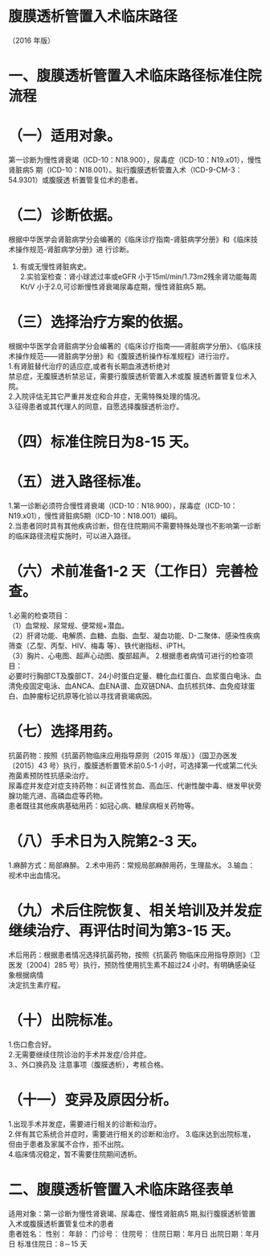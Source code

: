 # 腹膜透析管置入术临床路径  
（2016 年版）  
# 一、腹膜透析管置入术临床路径标准住院流程  
# （一）适用对象。  
第一诊断为慢性肾衰竭（ICD-10：N18.900），尿毒症（ICD-10：N19.x01），慢性肾脏病5 期（ICD-10：N18.001）。拟行腹膜透析管置入术（ICD-9-CM-3：54.9301）或腹膜透 析置管复位术的患者。  
# （二）诊断依据。  
根据中华医学会肾脏病学分会编著的《临床诊疗指南-肾脏病学分册》和《临床技术操作规范-肾脏病学分册》进 行诊断。  
1. 有或无慢性肾脏病史。  
2.实验室检查：肾小球滤过率或eGFR 小于15ml/min/1.73m2残余肾功能每周Kt/V 小于2.0,可诊断慢性肾衰竭尿毒症期，慢性肾脏病5 期。  
# （三）选择治疗方案的依据。  
根据中华医学会肾脏病学分会编著的《临床诊疗指南——肾脏病学分册》、《临床技术操作规范——肾脏病学分册》和《腹膜透析操作标准规程》进行治疗。  
1.有肾脏替代治疗的适应症,或者有长期血液透析绝对  
禁忌症，无腹膜透析禁忌证，需要行腹膜透析管置入术或腹 膜透析置管复位术入院。  
2.入院评估无其它严重并发症和合并症，无需特殊处理的情况。  
3.征得患者或其代理人的同意，自愿选择腹膜透析治疗。  
# （四）标准住院日为8-15 天。  
# （五）进入路径标准。  
1.第一诊断必须符合慢性肾衰竭（ICD-10：N18.900），尿毒症（ICD-10：N19.x01），慢性肾脏病5期（ICD-10：N18.001）编码。  
2.当患者同时具有其他疾病诊断，但在住院期间不需要特殊处理也不影响第一诊断的临床路径流程实施时，可以进入路径。  
# （六）术前准备1-2 天（工作日）完善检查。  
1.必需的检查项目：  
（1）血常规、尿常规、便常规+潜血。  
（2）肝肾功能、电解质、血糖、血脂、血型、凝血功能、D-二聚体、感染性疾病筛查（乙型、丙型、HIV、梅毒 等）、铁代谢指标、iPTH。  
（3）胸片、心电图、超声心动图、腹部超声。 2.根据患者病情可进行的检查项目：  
必要时行胸部CT及腹部CT、24小时蛋白定量、糖化血红蛋白、血浆蛋白电泳、血清免疫固定电泳、血ANCA、血ENA谱、血双链DNA、血抗核抗体、血免疫球蛋白、血肿瘤标记抗原等化验以寻找肾衰竭病因。  
# （七）选择用药。  
抗菌药物：按照《抗菌药物临床应用指导原则（2015 年版）》（国卫办医发〔2015〕43 号）执行，腹膜透析置管术前0.5-1 小时，可选择第一代或第二代头孢菌素预防性抗感染治疗。  
尿毒症并发症对症支持药物：纠正肾性贫血、高血压、代谢性酸中毒、继发甲状旁腺功能亢进、高磷血症等药物。  
患者既往其他疾病基础用药：如冠心病、糖尿病相关药物等。  
# （八）手术日为入院第2-3 天。  
1.麻醉方式：局部麻醉。 2.术中用药：常规局部麻醉用药，生理盐水。 3.输血：视术中出血情况。  
# （九）术后住院恢复、相关培训及并发症继续治疗、再评估时间为第3-15 天。  
术后用药：根据患者情况选择抗菌药物，按照《抗菌药 物临床应用指导原则》（卫医发〔2004〕285 号）执行，预防性使用抗生素不超过24 小时。有明确感染征象根据病情  
决定抗生素疗程。  
# （十）出院标准。  
1.伤口愈合好。  
2.无需要继续住院诊治的手术并发症/合并症。  
3.、外口换药及 注意事项（腹膜透析），考核合格。  
# （十一）变异及原因分析。  
1.出现手术并发症，需要进行相关的诊断和治疗。  
2.伴有其它系统合并症时，需要进行相关的诊断和治疗。 3.临床达到出院标准，但由于患者及家属不合作，拒不出院。  
4.临床情况稳定，暂不需要住院期间透析。  
# 二、腹膜透析管置入术临床路径表单  
适用对象：第一诊断为慢性肾衰竭、尿毒症、慢性肾脏病5 期,拟行腹膜透析管置入术或腹膜透析置管复位术的患者  
患者姓名： 性别： 年龄：  门诊号：  住院号： 住院日期：年月日  出院日期：年月日  标准住院日：$8\!\sim\!15$ 天  
